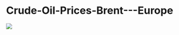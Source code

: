 # Crude-Oil-Prices-Brent---Europe

![](https://user-images.githubusercontent.com/52448964/85650354-06f7c300-b6c3-11ea-947b-51bd32c88f8f.png)
